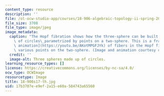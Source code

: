 ```yaml
---
content_type: resource
description: ''
file: /ol-ocw-studio-app/courses/18-906-algebraic-topology-ii-spring-2020/17b3707ee9ef2a15e60a584743a65560_18-906s17-th.jpg
file_size: 3708
file_type: image/jpeg
image_metadata:
  caption: "The Hopf fibration shows how the three-sphere can be built by a collection\
    \ of circles\_parametrized by points on a two-sphere. This is a frame from [an\
    \ animation](https://youtu.be/AKotMPGFJYk) of fibers in the Hopf fibration over\
    \ various points on the two-sphere. (Image and animation courtesy of [Niles Johnson](https://nilesjohnson.net/hopf.html).)"
  credit: ''
  image-alt: Three spheres made up of circles.
learning_resource_types: []
license: https://creativecommons.org/licenses/by-nc-sa/4.0/
ocw_type: OCWImage
resourcetype: Image
title: 18-906s17-th.jpg
uid: 17b3707e-e9ef-2a15-e60a-584743a65560
---
```

